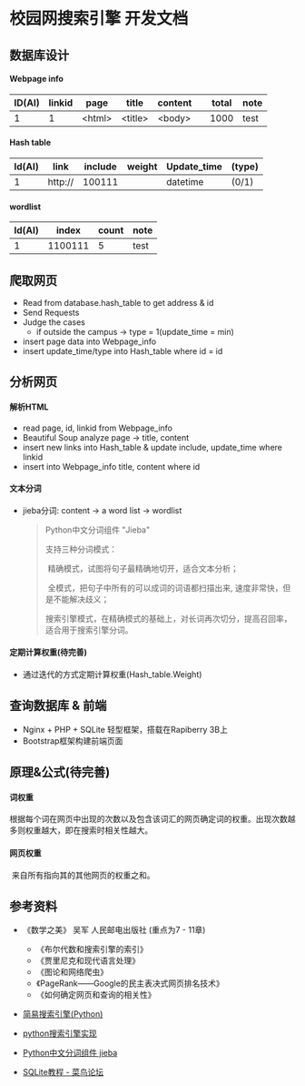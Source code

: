 # 校园网搜索引擎 开发文档

## 数据库设计

#### Webpage info

| ID(AI) | linkid | page     | title     | content  |      | total | note |
| ------ | ------ | -------- | --------- | -------- | ---- | ----- | ---- |
| 1      | 1      | \<html\> | \<title\> | \<body\> |      | 1000  | test |

#### Hash table

| Id(AI) | link    | include | weight | Update_time | (type) |
| ------ | ------- | ------- | ------ | ----------- | ------ |
| 1      | http:// | 100111  |        | datetime    | (0/1)  |

#### wordlist

| Id(AI) | index   | count | note |
| ------ | ------- | ----- | ---- |
| 1      | 1100111 | 5     | test |

## 爬取网页

- Read from database.hash_table to get address & id
- Send Requests
- Judge the cases
  - if outside the campus -> type = 1(update_time = min)
- insert page data into Webpage_info
- insert update_time/type into Hash_table where id = id

## 分析网页

#### 解析HTML

- read page, id, linkid from Webpage_info
- Beautiful Soup analyze page -> title, content
- insert new links into Hash_table & update include, update_time where linkid
- insert into Webpage_info title, content where id

#### 文本分词

- jieba分词: content -> a word list -> wordlist

  > Python中文分词组件 "Jieba" 
  >
  > 支持三种分词模式：
  >
  > ​	精确模式，试图将句子最精确地切开，适合文本分析；
  >
  > ​	全模式，把句子中所有的可以成词的词语都扫描出来, 速度非常快，但是不能解决歧义；
  >
  > ​	搜索引擎模式，在精确模式的基础上，对长词再次切分，提高召回率，适合用于搜索引擎分词。

#### 定期计算权重(待完善)

- 通过迭代的方式定期计算权重(Hash_table.Weight)

## 查询数据库 & 前端

- Nginx + PHP + SQLite 轻型框架，搭载在Rapiberry 3B上
- Bootstrap框架构建前端页面

## 原理&公式(待完善)

#### 词权重

​	根据每个词在网页中出现的次数以及包含该词汇的网页确定词的权重。出现次数越多则权重越大，即在搜索时相关性越大。

#### 网页权重

​	来自所有指向其的其他网页的权重之和。	

## 参考资料

- 《数学之美》 吴军 人民邮电出版社 (重点为7 - 11章)

  - 《布尔代数和搜索引擎的索引》
  - 《贾里尼克和现代语言处理》
  - 《图论和网络爬虫》
  - 《PageRank——Google的民主表决式网页排名技术》
  - 《如何确定网页和查询的相关性》

- [简易搜索引擎(Python)](http://blkstone.github.io/2015/12/06/PySearchEngine/)

- [python搜索引擎实现](http://www.voidcn.com/article/p-hjpmifud-ss.html)

- [Python中文分词组件 jieba](https://www.oschina.net/p/jieba)

- [SQLite教程 - 菜鸟论坛](http://www.runoob.com/sqlite)

  ​

